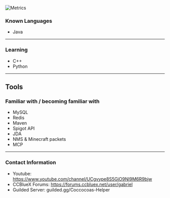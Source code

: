 ![Metrics](https://metrics.lecoq.io/gabrielvicenteYT?template=classic&isocalendar=1&stars=1&introduction=1&languages=1&isocalendar.duration=half-year&languages.colors=github&languages.threshold=0%25&introduction.title=true&stars.limit=3&config.timezone=America%2FChicago)

### Known Languages
-  Java
--------------------------
### Learning
- C++
- Python
--------------------------
## Tools
### Familiar with / becoming familiar with
- MySQL
- Redis
- Maven
- Spigot API
- JDA
- NMS & Minecraft packets
- MCP
--------------------------
### Contact Information

 - Youtube: https://www.youtube.com/channel/UCgvype8S5GjO9NI9M6R9bjw
 - CCBlueX Forums: https://forums.ccbluex.net/user/gabriel
 - Guilded Server: guilded.gg/Coccocoas-Helper
